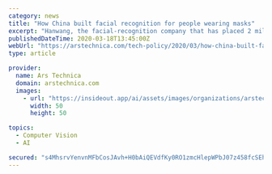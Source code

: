 ```yaml
---
category: news
title: "How China built facial recognition for people wearing masks"
excerpt: "Hanwang, the facial-recognition company that has placed 2 million of its cameras at entrance gates across the world, started preparing for the coronavirus in early January. Huang Lei, the company’s chief technical officer, said that even before the new virus was widely known about, he had begun to get requests from hospitals at the centre of ..."
publishedDateTime: 2020-03-18T13:45:00Z
webUrl: "https://arstechnica.com/tech-policy/2020/03/how-china-built-facial-recognition-for-people-wearing-masks/?comments=1"
type: article

provider:
  name: Ars Technica
  domain: arstechnica.com
  images:
    - url: "https://insideout.app/ai/assets/images/organizations/arstechnica.com-50x50.jpg"
      width: 50
      height: 50

topics:
  - Computer Vision
  - AI

secured: "s4MhsrvYenvnMFbCosJAvh+H0bAiQEVdfKy0RO1zmcHlepWPbJ07z458fcSEhq6lgj3W/7RphhQwQg2gH9UeC1bhmFhumjSOpscY7qwvcoKKoFoQUNny7y7ze+CeALYl/9lh0ke+AnhTjAbEiAkiogYt8i7riSHzUZ+iTgCcTAPOR4tXttGWIiWSE2IFvnUclXaAUIPAYVb7sJlTLWC41kP2ktsiBoh6WgD+V0lpj1/sqoGqtbtrw6rHJwI67yva0z68DSLHS9ZnF8dteBcNmugE6bPMCa+F63Z1D74qH2LIlGJW9zcr7/4iwwvQtG6y+utLzW4qcq2dd5g0/m8MI1SOvCUG4g6nvyQlUjKwK4xaJPDGA1hFFgs5l/UEeoe20HoLitwrfZiNWkA1SGkdRNXRswvcW+Lg3lx4gsmUj2JiwU2DKjxBnmsDTfoYSroGDCf1vsQS5xWfdJMBOERLS1p0EZWKpls49KbY6IDlOG0=;bjP3e42aFFJGZWa2kTym7g=="
---
```


